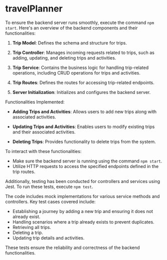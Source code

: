 # travelPlanner

To ensure the backend server runs smoothly, execute the command `npm start`. Here's an overview of the backend components and their functionalities:

1. **Trip Model**: Defines the schema and structure for trips.

2. **Trip Controller**: Manages incoming requests related to trips, such as adding, updating, and deleting trips and activities.

3. **Trip Service**: Contains the business logic for handling trip-related operations, including CRUD operations for trips and activities.

4. **Trip Routes**: Defines the routes for accessing trip-related endpoints.

5. **Server Initialization**: Initializes and configures the backend server.

Functionalities Implemented:

- **Adding Trips and Activities**: Allows users to add new trips along with associated activities.

- **Updating Trips and Activities**: Enables users to modify existing trips and their associated activities.

- **Deleting Trips**: Provides functionality to delete trips from the system.

To interact with these functionalities:

- Make sure the backend server is running using the command `npm start`.
- Utilize HTTP requests to access the specified endpoints defined in the trip routes.

Additionally, testing has been conducted for controllers and services using Jest. To run these tests, execute `npm test`.

The code includes mock implementations for various service methods and controllers. Key test cases covered include:

- Establishing a journey by adding a new trip and ensuring it does not already exist.
- Handling scenarios where a trip already exists to prevent duplicates.
- Retrieving all trips.
- Deleting a trip.
- Updating trip details and activities.

These tests ensure the reliability and correctness of the backend functionalities.
